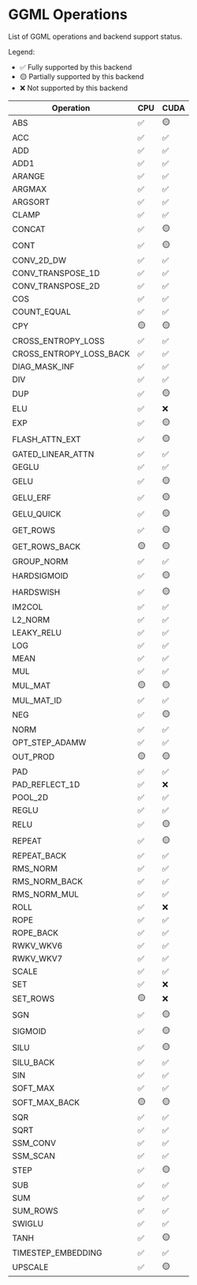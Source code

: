 # GGML Operations

List of GGML operations and backend support status.

Legend:
- ✅ Fully supported by this backend
- 🟡 Partially supported by this backend
- ❌ Not supported by this backend

| Operation | CPU | CUDA |
|-----------|------|------|
|                              ABS | ✅ | 🟡 |
|                              ACC | ✅ | ✅ |
|                              ADD | ✅ | ✅ |
|                             ADD1 | ✅ | ✅ |
|                           ARANGE | ✅ | ✅ |
|                           ARGMAX | ✅ | ✅ |
|                          ARGSORT | ✅ | ✅ |
|                            CLAMP | ✅ | ✅ |
|                           CONCAT | ✅ | 🟡 |
|                             CONT | ✅ | 🟡 |
|                       CONV_2D_DW | ✅ | ✅ |
|                CONV_TRANSPOSE_1D | ✅ | ✅ |
|                CONV_TRANSPOSE_2D | ✅ | ✅ |
|                              COS | ✅ | ✅ |
|                      COUNT_EQUAL | ✅ | ✅ |
|                              CPY | 🟡 | 🟡 |
|               CROSS_ENTROPY_LOSS | ✅ | ✅ |
|          CROSS_ENTROPY_LOSS_BACK | ✅ | ✅ |
|                    DIAG_MASK_INF | ✅ | ✅ |
|                              DIV | ✅ | ✅ |
|                              DUP | ✅ | 🟡 |
|                              ELU | ✅ | ❌ |
|                              EXP | ✅ | 🟡 |
|                   FLASH_ATTN_EXT | ✅ | 🟡 |
|                GATED_LINEAR_ATTN | ✅ | ✅ |
|                            GEGLU | ✅ | ✅ |
|                             GELU | ✅ | 🟡 |
|                         GELU_ERF | ✅ | 🟡 |
|                       GELU_QUICK | ✅ | 🟡 |
|                         GET_ROWS | ✅ | 🟡 |
|                    GET_ROWS_BACK | 🟡 | 🟡 |
|                       GROUP_NORM | ✅ | ✅ |
|                      HARDSIGMOID | ✅ | 🟡 |
|                        HARDSWISH | ✅ | 🟡 |
|                           IM2COL | ✅ | ✅ |
|                          L2_NORM | ✅ | ✅ |
|                       LEAKY_RELU | ✅ | ✅ |
|                              LOG | ✅ | ✅ |
|                             MEAN | ✅ | ✅ |
|                              MUL | ✅ | ✅ |
|                          MUL_MAT | 🟡 | 🟡 |
|                       MUL_MAT_ID | ✅ | ✅ |
|                              NEG | ✅ | 🟡 |
|                             NORM | ✅ | ✅ |
|                   OPT_STEP_ADAMW | ✅ | ✅ |
|                         OUT_PROD | 🟡 | 🟡 |
|                              PAD | ✅ | ✅ |
|                   PAD_REFLECT_1D | ✅ | ❌ |
|                          POOL_2D | ✅ | ✅ |
|                            REGLU | ✅ | ✅ |
|                             RELU | ✅ | 🟡 |
|                           REPEAT | ✅ | 🟡 |
|                      REPEAT_BACK | ✅ | ✅ |
|                         RMS_NORM | ✅ | ✅ |
|                    RMS_NORM_BACK | ✅ | ✅ |
|                     RMS_NORM_MUL | ✅ | ✅ |
|                             ROLL | ✅ | ❌ |
|                             ROPE | ✅ | ✅ |
|                        ROPE_BACK | ✅ | ✅ |
|                        RWKV_WKV6 | ✅ | ✅ |
|                        RWKV_WKV7 | ✅ | ✅ |
|                            SCALE | ✅ | ✅ |
|                              SET | ✅ | ❌ |
|                         SET_ROWS | 🟡 | ❌ |
|                              SGN | ✅ | 🟡 |
|                          SIGMOID | ✅ | 🟡 |
|                             SILU | ✅ | 🟡 |
|                        SILU_BACK | ✅ | ✅ |
|                              SIN | ✅ | ✅ |
|                         SOFT_MAX | ✅ | ✅ |
|                    SOFT_MAX_BACK | 🟡 | 🟡 |
|                              SQR | ✅ | ✅ |
|                             SQRT | ✅ | ✅ |
|                         SSM_CONV | ✅ | ✅ |
|                         SSM_SCAN | ✅ | ✅ |
|                             STEP | ✅ | 🟡 |
|                              SUB | ✅ | ✅ |
|                              SUM | ✅ | ✅ |
|                         SUM_ROWS | ✅ | ✅ |
|                           SWIGLU | ✅ | ✅ |
|                             TANH | ✅ | 🟡 |
|               TIMESTEP_EMBEDDING | ✅ | ✅ |
|                          UPSCALE | ✅ | 🟡 |
